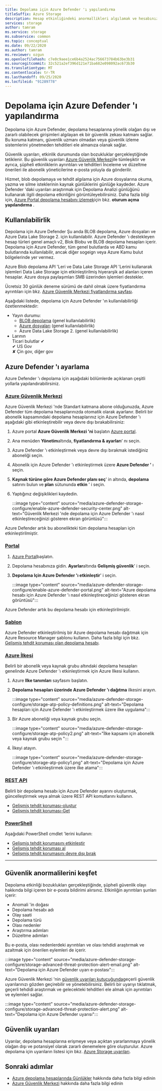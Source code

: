 ```yaml
---
title: Depolama için Azure Defender 'ı yapılandırma
titleSuffix: Azure Storage
description: Hesap etkinliğindeki anormallikleri algılamak ve hesabınıza erişmek için olası zararlı girişimler hakkında bildirim almak için Azure Defender 'ı depolama için yapılandırın.
services: storage
author: tamram
ms.service: storage
ms.subservice: common
ms.topic: conceptual
ms.date: 09/22/2020
ms.author: tamram
ms.reviewer: ozgun
ms.openlocfilehash: c7e0c9aee1ce6b4a2524ac756673784b63be3b31
ms.sourcegitcommit: 32c521a2ef396d121e71ba682e098092ac673b30
ms.translationtype: MT
ms.contentlocale: tr-TR
ms.lasthandoff: 09/25/2020
ms.locfileid: "91289778"
---
```

# <a name="configure-azure-defender-for-storage"></a>Depolama için Azure Defender 'ı yapılandırma

Depolama için Azure Defender, depolama hesaplarına yönelik olağan dışı ve zararlı olabilecek girişimleri algılayan ek bir güvenlik zekası katmanı sağlar. Bu koruma katmanı, güvenlik uzmanı olmadan veya güvenlik izleme sistemlerini yönetmeden tehditleri ele almanıza olanak sağlar.

Güvenlik uyarıları, etkinlik durumunda olan bozukluklar gerçekleştiğinde tetiklenir. Bu güvenlik uyarıları [Azure Güvenlik Merkezi](https://azure.microsoft.com/services/security-center/)ile tümleşiktir ve ayrıca, şüpheli etkinliklerin ayrıntıları ve tehditleri İnceleme ve düzeltme önerileri ile abonelik yöneticilerine e-posta yoluyla da gönderilir.

Hizmet, blob depolamaya ve tehdit algılama için Azure dosyalarına okuma, yazma ve silme isteklerinin kaynak günlüklerini günlüğe kaydeder. Azure Defender 'daki uyarıları araştırmak için Depolama Analizi günlüğünü kullanarak ilgili depolama etkinliğini görüntüleyebilirsiniz. Daha fazla bilgi için, [Azure Portal depolama hesabını izlemek](storage-monitor-storage-account.md#configure-logging)için bkz. **oturum açma yapılandırma** .

## <a name="availability"></a>Kullanılabilirlik

Depolama için Azure Defender Şu anda BLOB depolama, Azure dosyaları ve Azure Data Lake Storage 2. için kullanılabilir. Azure Defender 'ı destekleyen hesap türleri genel amaçlı v2, Blok Blobu ve BLOB depolama hesapları içerir. Depolama için Azure Defender, tüm genel bulutlarda ve ABD kamu bulutlarında kullanılabilir, ancak diğer sogeign veya Azure Kamu bulut bölgelerinde yer vermez.

Azure Blob depolama API 'Leri ve Data Lake Storage API 'Lerini kullanarak işlemleri Data Lake Storage için etkinleştirilmiş hiyerarşik ad alanları içeren hesaplar. Azure dosya paylaşımları SMB üzerinden işlemleri destekler.

Ücretsiz 30 günlük deneme sürümü de dahil olmak üzere fiyatlandırma ayrıntıları için bkz. [Azure Güvenlik Merkezi fiyatlandırma sayfası](https://azure.microsoft.com/pricing/details/security-center/).

Aşağıdaki listede, depolama için Azure Defender 'ın kullanılabilirliği özetlenmektedir:

- Yayın durumu:
  - [BLOB depolama](https://azure.microsoft.com/services/storage/blobs/) (genel kullanılabilirlik)
  - [Azure dosyaları](https://docs.microsoft.com/azure/storage/files/storage-files-introduction) (genel kullanılabilirlik)
  - Azure Data Lake Storage 2. (genel kullanılabilirlik)
- Larının<br>
    Ticari bulutlar ✔<br>
    ✔ US Gov<br>
    ✘ Çin gov, diğer gov

## <a name="set-up-azure-defender"></a>Azure Defender 'ı ayarlama

Azure Defender 'ı depolama için aşağıdaki bölümlerde açıklanan çeşitli yollarla yapılandırabilirsiniz.

### <a name="azure-security-center"></a>[Azure Güvenlik Merkezi](#tab/azure-security-center)

Azure Güvenlik Merkezi 'nde Standart katmana abone olduğunuzda, Azure Defender tüm depolama hesaplarınızda otomatik olarak ayarlanır. Belirli bir abonelik kapsamındaki depolama hesaplarınız için Azure Defender 'ı aşağıdaki gibi etkinleştirebilir veya devre dışı bırakabilirsiniz:

1. Azure portal **Azure Güvenlik Merkezi 'ni** başlatın [Azure portal](https://portal.azure.com).
1. Ana menüden **Yönetim**altında, **fiyatlandırma & ayarları**' nı seçin.
1. Azure Defender 'ı etkinleştirmek veya devre dışı bırakmak istediğiniz aboneliği seçin.
1. Abonelik için Azure Defender 'ı etkinleştirmek üzere **Azure Defender '** ı seçin.
1. **Kaynak türüne göre Azure Defender planı seç**' in altında, **depolama** satırını bulun ve **plan** sütununda **etkin** ' i seçin.
1. Yaptığınız değişiklikleri kaydedin.

    :::image type="content" source="media/azure-defender-storage-configure/enable-azure-defender-security-center.png" alt-text="Güvenlik Merkezi 'nde depolama için Azure Defender 'ı nasıl etkinleştireceğinizi gösteren ekran görüntüsü":::

Azure Defender artık bu abonelikteki tüm depolama hesapları için etkinleştirilmiştir.

### <a name="portal"></a>[Portal](#tab/azure-portal)

1. [Azure Portal](https://portal.azure.com/)başlatın.
1. Depolama hesabınıza gidin. **Ayarlar**altında **Gelişmiş güvenlik**' i seçin.
1. **Depolama Için Azure Defender 'ı etkinleştir**' i seçin.

    :::image type="content" source="media/azure-defender-storage-configure/enable-azure-defender-portal.png" alt-text="Azure depolama hesabı için Azure Defender 'ı nasıl etkinleştireceğinizi gösteren ekran görüntüsü":::

Azure Defender artık bu depolama hesabı için etkinleştirilmiştir.

### <a name="template"></a>[Şablon](#tab/template)

Azure Defender etkinleştirilmiş bir Azure depolama hesabı dağıtmak için Azure Resource Manager şablonu kullanın. Daha fazla bilgi için bkz. [Gelişmiş tehdit koruması olan depolama hesabı](https://azure.microsoft.com/resources/templates/201-storage-advanced-threat-protection-create/).

### <a name="azure-policy"></a>[Azure İlkesi](#tab/azure-policy)

Belirli bir abonelik veya kaynak grubu altındaki depolama hesapları genelinde Azure Defender 'ı etkinleştirmek için Azure Ilkesi kullanın.

1. Azure **Ilke tanımları** sayfasını başlatın.
1. **Depolama hesapları üzerinde Azure Defender 'ı dağıtma** ilkesini arayın.

    :::image type="content" source="media/azure-defender-storage-configure/storage-atp-policy-definitions.png" alt-text="Depolama hesapları için Azure Defender 'ı etkinleştirmek üzere ilke uygulama":::

1. Bir Azure aboneliği veya kaynak grubu seçin.

    :::image type="content" source="media/azure-defender-storage-configure/storage-atp-policy2.png" alt-text="İlke kapsamı için abonelik veya kaynak grubu seçin ":::

1. İlkeyi atayın.

    :::image type="content" source="media/azure-defender-storage-configure/storage-atp-policy1.png" alt-text="Depolama için Azure Defender 'ı etkinleştirmek üzere ilke atama":::

### <a name="rest-api"></a>[REST API](#tab/rest-api)

Belirli bir depolama hesabı için Azure Defender ayarını oluşturmak, güncelleştirmek veya almak üzere REST API komutlarını kullanın.

- [Gelişmiş tehdit koruması-oluştur](https://docs.microsoft.com/rest/api/securitycenter/advancedthreatprotection/create)
- [Gelişmiş tehdit koruması-Get](https://docs.microsoft.com/rest/api/securitycenter/advancedthreatprotection/get)

### <a name="powershell"></a>[PowerShell](#tab/azure-powershell)

Aşağıdaki PowerShell cmdlet 'lerini kullanın:

- [Gelişmiş tehdit korumasını etkinleştir](https://docs.microsoft.com/powershell/module/az.security/enable-azsecurityadvancedthreatprotection)
- [Gelişmiş tehdit koruması al](https://docs.microsoft.com/powershell/module/az.security/get-azsecurityadvancedthreatprotection)
- [Gelişmiş tehdit korumasını devre dışı bırak](https://docs.microsoft.com/powershell/module/az.security/disable-azsecurityadvancedthreatprotection)

---

## <a name="explore-security-anomalies"></a>Güvenlik anormalilerini keşfet

Depolama etkinliği bozuklukları gerçekleştiğinde, şüpheli güvenlik olayı hakkında bilgi içeren bir e-posta bildirimi alırsınız. Etkinliğin ayrıntıları şunları içerir:

- Anomali 'in doğası
- Depolama hesabı adı
- Olay saati
- Depolama türü
- Olası nedenler
- Araştırma adımları
- Düzeltme adımları

Bu e-posta, olası nedenlerdeki ayrıntıları ve olası tehdidi araştırmak ve azaltmak için önerilen eylemleri de içerir.

:::image type="content" source="media/azure-defender-storage-configure/storage-advanced-threat-protection-alert-email.png" alt-text="Depolama için Azure Defender uyarı e-postası":::

Azure Güvenlik Merkezi 'nin [güvenlik uyarıları kutucuğunda](../../security-center/security-center-managing-and-responding-alerts.md)geçerli güvenlik uyarılarınızı gözden geçirebilir ve yönetebilirsiniz. Belirli bir uyarıyı tıklatmak, geçerli tehdidi araştırmak ve gelecekteki tehditleri ele almak için ayrıntıları ve eylemleri sağlar.

:::image type="content" source="media/azure-defender-storage-configure/storage-advanced-threat-protection-alert.png" alt-text="Depolama için Azure Defender uyarısı":::

## <a name="security-alerts"></a>Güvenlik uyarıları

Uyarılar, depolama hesaplarına erişmeye veya açıktan yararlanmaya yönelik olağan dışı ve potansiyel olarak zararlı denemelere göre oluşturulur. Azure depolama için uyarıların listesi için bkz. [Azure Storage uyarıları](../../security-center/alerts-reference.md#alerts-azurestorage).

## <a name="next-steps"></a>Sonraki adımlar

- [Azure depolama hesaplarında Günlükler](/rest/api/storageservices/About-Storage-Analytics-Logging) hakkında daha fazla bilgi edinin
- [Azure Güvenlik Merkezi](../../security-center/security-center-intro.md) hakkında daha fazla bilgi edinin
